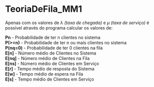 # TeoriaDeFila_MM1
Apenas com os valores de <i>λ (taxa de chegada)</i> e <i>μ (taxa de serviço)</i> é possível através do programa calcular os valores de:

<b>Pn</b> - Probabilidade de ter n clientes no sistema   
<b>P(>=n)</b> - Probabilidade de ter n ou mais clientes no sistema   
<b>P(nq=0)</b> - Probabilidade de ter 0 clientes na fila   
<b>E[n]</b> - Número médio de Clientes no Sistema   
<b>E[nq]</b> - Número médio de Clientes na Fila   
<b>E[ns]</b> - Número médio de Clientes em Serviço   
<b>E[r]</b> - Tempo médio de resposta do Sistema   
<b>E[w]</b> - Tempo médio de espera na Fila   
<b>E[s]</b> - Tempo médio de Clientes em Serviço   
